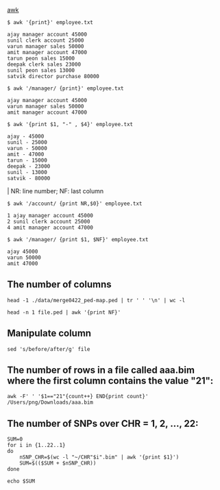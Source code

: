 

[awk](https://www.geeksforgeeks.org/awk-command-unixlinux-examples/)



```
$ awk '{print}' employee.txt

ajay manager account 45000
sunil clerk account 25000
varun manager sales 50000
amit manager account 47000
tarun peon sales 15000
deepak clerk sales 23000
sunil peon sales 13000
satvik director purchase 80000 
```

```
$ awk '/manager/ {print}' employee.txt 

ajay manager account 45000
varun manager sales 50000
amit manager account 47000
```

```
$ awk '{print $1, "-" , $4}' employee.txt

ajay - 45000
sunil - 25000
varun - 50000
amit - 47000
tarun - 15000
deepak - 23000
sunil - 13000
satvik - 80000
```


| NR: line number; NF: last column

```
$ awk '/account/ {print NR,$0}' employee.txt

1 ajay manager account 45000
2 sunil clerk account 25000
4 amit manager account 47000
```

```
$ awk '/manager/ {print $1, $NF}' employee.txt

ajay 45000
varun 50000
amit 47000
```






## The number of columns

``` head -1 ./data/merge0422_ped-map.ped | tr ' ' '\n' | wc -l ```

``` head -n 1 file.ped | awk '{print NF}' ```


## Manipulate column

``` sed 's/before/after/g' file ```



## The number of rows in a file called aaa.bim where the first column contains the value "21":

``` awk -F' ' '$1=="21"{count++} END{print count}' /Users/png/Downloads/aaa.bim ```



## The number of SNPs over CHR = 1, 2, ..., 22:
```
SUM=0
for i in {1..22..1}
do
    nSNP_CHR=$(wc -l "~/CHR"$i".bim" | awk '{print $1}')
    SUM=$(($SUM + $nSNP_CHR))
done

echo $SUM
```
